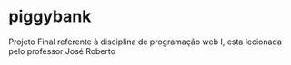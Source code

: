 # piggybank
Projeto Final referente à disciplina de programação web I, esta lecionada pelo professor José Roberto
